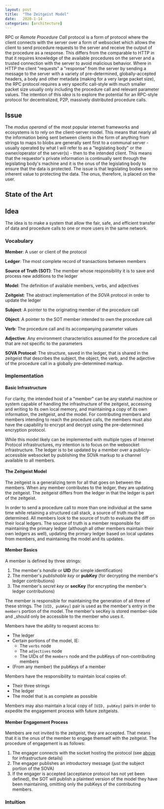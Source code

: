 ```yaml
---
layout: post
title:  "The Zeitgeist Model"
date:   2020-1-14
categories: [architecture]
---
```


RPC or _Remote Procedure Call_ protocol is a form of protocol where the client connects with the server over a form of websocket which allows the client to send procedure requests to the server and receive the output of the procedure as a response. This differs from the comparable to HTTP in that it requires knowledge of the available procedures on the server and a trusted connection with the server to avoid malicious behavior. Where in HTTP the client "requests" a "response" from the server by sending a message to the server with a variety of pre-determined, globally-accepted headers, a body and other metadata (making for a very large packet size), the RPC protocol requires a very specific call-style with much smaller packet size usually only including the procedure call and relevant parameter values. The intention of this _idea_ is to explore the potential for an RPC-style protocol for decentralized, P2P, massively distributed procedure calls.

## Issue

The _modus operandi_ of the most popular internet frameworks and ecosystems is to rely on the client-server model. This means that nearly all the information being sent between clients in the form of anything from strings to maps to blobs are generally sent first to a communal server - usually operated by what I will refer to as a "legislating body" or the owner/operator of the server(s) - then to the intended client. This means that the requestor's private information is continually sent through the legislating body's machine and it is the onus of the legislating body to ensure that the data is protected. The issue is that legislating bodies see no inherent value to protecting the data. The onus, therefore, is placed on the user.

## State of the Art

## Idea

The idea is to make a system that allow the fair, safe, and efficient transfer of data and procedure calls to one or more users in the same network.

### Vocabulary

**Member**: A user or client of the protocol

**Ledger**: The most complete record of transactions between members

**Source of Truth (SOT)**: The member whose responsibility it is to save and process new additions to the ledger

**Model**: The definition of available members, verbs, and adjectives

**Zeitgeist**: The abstract implementation of the _SOVA_ protocol in order to update the ledger

**Subject**: A pointer to the originating member of the procedure call

**Object**: A pointer to the SOT member intended to own the procedure call

**Verb**: The procedure call and its accompanying parameter values

**Adjective**: Any environment characteristics assumed for the procedure call that are not specific to the parameters

**SOVA Protocol**: The structure, saved in the ledger, that is shared in the zeitgeist that describes the subject, the object, the verb, and the adjective of the procedure call in a globally pre-determined markup.

### Implementation

#### Basic Infrastructure

For clarity, the intended host of a "member" can be any stateful machine or system capable of handling the infrastructure of the zeitgeist, accessing and writing to its own local memory, and maintaining a copy of its own information, the zeitgeist, and the model. For contributing members and members intending to reach the procedure calls, the members must also have the capability to encrypt and decrypt using the pre-determined encryption protocol.

While this model likely can be implemented with multiple types of Internet Protocol infrastructures, my intention is to focus on the websocket infrastructure. The ledger is to be updated by a member over a publicly-accessible websocket by publishing the SOVA markup to a channel available to all members.

#### The Zeitgeist Model

The zeitgeist is a generalizing term for all that goes on between the members. When any member contributes to the ledger, they are updating the zeitgeist. The zeitgeist differs from the ledger in that the ledger is part of the zeitgeist.

In order to send a procedure call to more than one individual at the same time while retaining a structured call stack, a source of truth must be determined. All members look to the source of truth to evaluate the diff on their local ledgers. The source of truth is a member responsible for maintaining the primary ledger (although all other members maintain their own ledgers as well), updating the primary ledger based on local updates from members, and maintaining the model and its updates.

#### Member Basics

A member is defined by three strings:

1. The member's _handle_ or **UID** (for simple identification)
2. The member's _publishable key_ or **pubKey** (for decrypting the member's ledger contributions)
3. The member's _secret key_ or **secKey** (for encrypting the member's ledger contributions)

The member is responsible for maintaining the generation of all three of these strings. The `[UID, pubKey]` pair is used as the member's entry in the `members` portion of the model. The member's secKey is stored member-side and _should only be accessible to the member who uses it.

Members have the ability to request access to:

* The ledger
* Certain portions of the model, IE:
  * The `verbs` node
  * The `adjectives` node
  * The UIDs of the `members` node and the pubKeys of non-contributing members
* (From any member) the pubKeys of a member

Members have the responsibility to maintain local copies of:

* Their three strings
* The ledger
* The model that is as complete as possible

Members may also maintain a local copy of `[UID, pubKey]` pairs in order to expedite the engagement process with future zeitgeists.

#### Member Engagement Process

Members are not invited to the zeitgeist, they are accepted. That means that it is the onus of the member to engage themself with the zeitgeist. The procedure of engagement is as follows:

1. The engager connects with the socket hosting the protocol (see [above](#basic-infrastructure) for infrastructure details)
2. The engager publishes an introductory message (just the subject portion of the SOVA)
3. If the engager is accepted (acceptance protocol has not yet been defined), the SOT will publish a plaintext version of the model they have been maintaining, omitting only the pubKeys of the contributing members.

### Intuition

